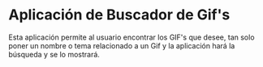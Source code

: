 # Aplicación de Buscador de Gif's 

Esta aplicación permite al usuario encontrar los GIF's que desee, tan solo poner un nombre o tema relacionado a un Gif y la aplicación hará la búsqueda y se lo mostrará.